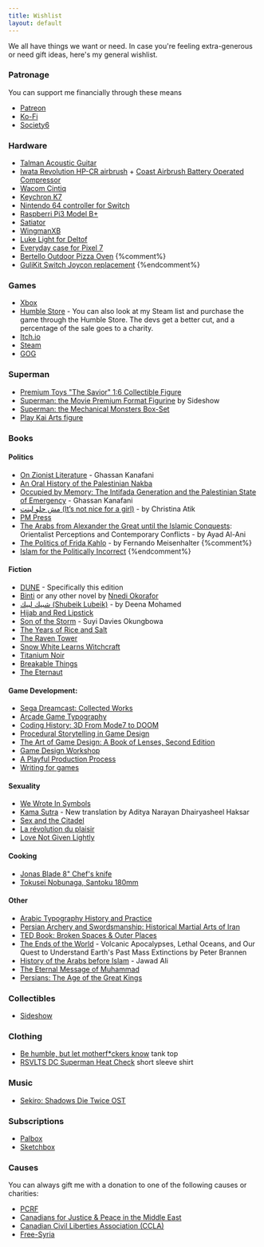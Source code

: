 ```yaml
---
title: Wishlist
layout: default
---
```


We all have things we want or need. In case you're feeling extra-generous or need gift ideas, here's my general wishlist.

### Patronage
You can support me financially through these means
* [Patreon](https://patreon.com/mstfacmly)
* [Ko-Fi](https://ko-fi.com/mstfacmly)
* [Society6](https://society6.com/mstfacmly)

### Hardware
* [Talman Acoustic Guitar](https://www.ibanez.com/na/products/detail/tcy12e_2y_09.html)
* [Iwata Revolution HP-CR airbrush](https://www.coastairbrush.com/proddetail.asp?prod=Revolution_HP-CR) + [Coast Airbrush Battery Operated Compressor](https://www.coastairbrush.com/proddetail.asp?prod=Coast_Airbrush_Battery_Operated_Compressor)
* [Wacom Cintiq](https://wacom.com/en-us/products/pen-displays/wacom-cintiq-pro-24)
* [Keychron K7](https://www.keychron.com/pages/keychron-k7-wireless-mechanical-keyboard)
* [Nintendo 64 controller for Switch](https://www.nintendo.com/store/products/nintendo-64-controller/)
* [Raspberri Pi3 Model B+](https://www.raspberrypi.org/products/raspberry-pi-3-model-b-plus)
* [Satiator](https://www.satiator.net/Satiator_p_12.html)
* [WingmanXB](https://shop.brookaccessory.com/en/products/wingman_xb)
* [Luke Light for Deltof](https://www.thelukelight.com/collections/frontpage/products/white-tone-usb-light-kit-for-detolf-cabinet)
* [Everyday case for Pixel 7](https://ca.peakdesign.com/products/everyday-case-pixel?variant=39889627250765)
* [Bertello Outdoor Pizza Oven](https://ca.bertello.com/collections/products)
{%comment%}
* [GuliKit Switch Joycon replacement](https://www.amazon.ca/dp/B0BPS1ZW1H)
{%endcomment%}

### Games
* [Xbox](https://www.microsoft.com/en-ca/store/wishlist)
* [Humble Store](https://www.humblebundle.com/store/wishlist/39099216) - You can also look at my Steam list and purchase the game through the Humble Store. The devs get a better cut, and a percentage of the sale goes to a charity.
* [Itch.io](https://itch.io/c/41005/wishlist-of-games-i-wish-have-a-linux-release)
* [Steam](https://store.steampowered.com/wishlist/id/mstfacmly/)
* [GOG](https://www.gog.com/u/mchamli/wishlist)

### Superman
* [Premium Toys "The Savior" 1:6 Collectible Figure](https://www.toyswonderland.com/product/premium-toys-the-savior-16-collectible-figure/)
* [Superman: the Movie Premium Format Figurine](https://www.sideshow.com/collectibles/dc-comics-superman-the-movie-sideshow-collectibles-300759) by Sideshow
* [Superman: the Mechanical Monsters Box-Set](https://www.bigbadtoystore.com/Product/VariationDetails/157966)
* [Play Kai Arts figure](https://www.imaginationhobby.com/en/dc-comics-variant-no-6-superman-9-inch-action-figure-play-arts-kai-square-enix-product-opened-sold-in-store-en.html)

### Books

#### Politics
* [On Zionist Literature](https://www.ebb-magazine.com/books/p/on-zionist-literature) - Ghassan Kanafani
* [An Oral History of the Palestinian Nakba](https://www.zedbooks.net/shop/book/an-oral-history-of-the-palestinian-nakba/)
* [Occupied by Memory: The Intifada Generation and the Palestinian State of Emergency](https://mtlshop.drawnandquarterly.com/?q=h.reports.iv&eisbn=DPbziv2lOhv9A4uw8W-2Ew) - Ghassan Kanafani
* [مش حلو لبنت (It’s not nice for a girl)](https://maamoulpress.com/It-s-Not-Nice-For-a-Girl-by-Christina-Atik) - by Christina Atik
* [PM Press](pmpress.org)
* [The Arabs from Alexander the Great until the Islamic Conquests](https://www.jadaliyya.com/Details/43125/Ayad-Al-Ani,-The-Arabs-from-Alexander-the-Great-until-the-Islamic-Conquests-Orientalist-Perceptions-and-Contemporary-Conflicts-New-Texts-Out-Now): Orientalist Perceptions and Contemporary Conflicts - by Ayad Al-Ani
* [The Politics of Frida Kahlo](https://www.bookdepository.com/Politics-Frida-Kahlo-Fernando-Meisenhalter/9781719915670) -  by Fernando Meisenhalter
{%comment%}
* [Islam for the Politically Incorrect](http://www.gilgamesh-publishing.co.uk/islam-for-the-politically-incorrect.html)
{%endcomment%}

#### Fiction
* [DUNE](https://shop.librairieleuguelionne.com/item/RCG13MTqOQkgyE-vQoCK1A) - Specifically this edition
* [ Binti](https://www.kobo.com/ca/en/ebook/binti) or any other novel by [Nnedi Okorafor](https://www.kobo.com/ca/en/search?query=Nnedi%20Okorafor&fcsearchfield=Author)
* [شبيك لبيك (Shubeik Lubeik)](https://maamoulpress.com/Shubeik-Lubeik-By-Deena-Mohamed) - by Deena Mohamed
* [Hijab and Red Lipstick](https://www.hashtagpress.co.uk/product-page/hijab-and-red-lipstick-by-yousra-imran)
* [Son of the Storm](https://www.indiebound.org/book/9780316428941) - Suyi Davies Okungbowa
* [The Years of Rice and Salt](https://www.kimstanleyrobinson.info/node/345)
* [The Raven Tower](https://www.kobo.com/ca/en/ebook/the-raven-tower)
* [Snow White Learns Witchcraft](https://www.kobo.com/ca/en/ebook/snow-white-learns-witchcraft-stories-and-poems)
* [Titanium Noir](https://www.penguinrandomhouse.com/books/710281/titanium-noir-by-nick-harkaway/)
* [Breakable Things](https://undertowpublications.com/shop/breakable-things)
* [The Eternaut](https://www.fantagraphics.com/products/the-eternaut)

#### Game Development:
* [Sega Dreamcast: Collected Works](https://readonlymemory.vg/shop/book/sega-dreamcast-collected-works/)
* [Arcade Game Typography](https://readonlymemory.vg/shop/book/arcade-game-typography/)
* [Coding History: 3D From Mode7 to DOOM](https://codinghistory.backerkit.com/community_shares/3941005)
* [Procedural Storytelling in Game Design](https://www.crcpress.com/Procedural-Storytelling-in-Game-Design/Short-Adams/p/book/9781138595309)
* [The Art of Game Design: A Book of Lenses, Second Edition](https://www.crcpress.com/The-Art-of-Game-Design-A-Book-of-Lenses-Second-Edition/Schell-Schell/p/book/9781466598645)
* [Game Design Workshop](https://www.gamedesignworkshop.com/)
* [A Playful Production Process](https://www.playfulproductionprocess.com/)
* [Writing for games](https://www.writingfor.games/)

#### Sexuality
* [We Wrote In Symbols](https://saqibooks.com/books/saqi/we-wrote-in-symbols/)
* [Kama Sutra](https://www.penguinrandomhouse.com/books/310597/kama-sutra-by-vatsyayana/9780143106593) - New translation by Aditya Narayan Dhairyasheel Haksar
* [Sex and the Citadel](https://www.kobo.com/ca/en/ebook/sex-and-the-citadel)
* [La révolution du plaisir](https://www.kobo.com/ca/en/ebook/la-revolution-du-plaisir-1)
* [Love Not Given Lightly](https://www.kobo.com/ca/en/ebook/love-not-given-lightly-1)

#### Cooking
* [Jonas Blade 8" Chef's knife](https://jonasblade.com/product/8-chefs-knife/)
* [Tokuseï Nobunaga, Santoku 180mm](https://www.lemouleur.com/couteaujaponais/tokusei-nobunaga-gyuto-180)

#### Other
* [Arabic Typography History and Practice](https://www.niggli.ch/en/produkt/arabic-typography/)
* [Persian Archery and Swordsmanship: Historical Martial Arts of Iran](http://www.moshtaghkhorasani.com/books/persian-archery-and-swordsmanship/)
* [TED Book: Broken Spaces & Outer Places](https://www.ted.com/read/ted-books/ted-books-library/broken-spaces-outer-places)
* [The Ends of the World](https://www.kobo.com/ca/en/ebook/the-ends-of-the-world) -  Volcanic Apocalypses, Lethal Oceans, and Our Quest to Understand Earth's Past Mass Extinctions by Peter Brannen
* [History of the Arabs before Islam]() - Jawad Ali
* [The Eternal Message of Muhammad](https://www.meccabooks.com/products/the-eternal-message-of-muhammad)
* [Persians: The Age of the Great Kings](https://www.basicbooks.com/titles/lloyd-llewellyn-jones/persians/9781541600355/)

### Collectibles
* [Sideshow](https://www.sideshow.com/wishlist/beb6a66c456fd252087c6d99391f36a8)

### Clothing
* [Be humble, but let motherf\*ckers know](https://embattledclothing.com/collections/mb-universe/products/be-humble-moon-white-tank-top) tank top
* [RSVLTS DC Superman Heat Check](https://www.rsvlts.com/collections/superman/products/dc-superman-heat-check-kunuflex-short-sleeve-shirt?variant=41165911818398) short sleeve shirt

### Music
* [Sekiro: Shadows Die Twice OST](https://www.amazon.co.jp/dp/B0828Q36G9)

### Subscriptions
* [Palbox](https://www.palbox.org/)
* [Sketchbox](https://getsketchbox.com/)

### Causes
You can always gift me with a donation to one of the following causes or charities:

* [PCRF](https://pcrf1.app.neoncrm.com/forms/2024-ramadan-campaign-1)
* [Canadians for Justice & Peace in the Middle East](https://www.cjpme.org/donate_ep)
* [Canadian Civil Liberties Association (CCLA)](https://ccla.org/give)
* [Free-Syria](http://www.free-syria-foundation.org/donate-fre-syria)

